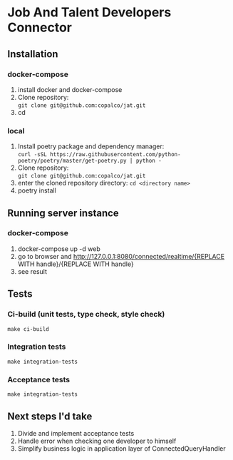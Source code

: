 # Job And Talent Developers Connector

## Installation

### docker-compose
1. install docker and docker-compose
2. Clone repository:  
   `git clone git@github.com:copalco/jat.git`
3. cd <directory you cloned the repo to>

### local
1. Install poetry package and dependency manager:  
`curl -sSL https://raw.githubusercontent.com/python-poetry/poetry/master/get-poetry.py | python -`
2. Clone repository:  
`git clone git@github.com:copalco/jat.git`  
3. enter the cloned repository directory:
`cd <directory name>`
4. poetry install

## Running server instance

### docker-compose
1. docker-compose up -d web
2. go to browser and http://127.0.0.1:8080/connected/realtime/{REPLACE WITH handle}/{REPLACE WITH handle}
3. see result

## Tests

### Ci-build (unit tests, type check, style check)
`make ci-build`
### Integration tests
`make integration-tests`
### Acceptance tests
`make integration-tests`

## Next steps I'd take
1. Divide and implement acceptance tests
2. Handle error when checking one developer to himself
3. Simplify business logic in application layer of ConnectedQueryHandler